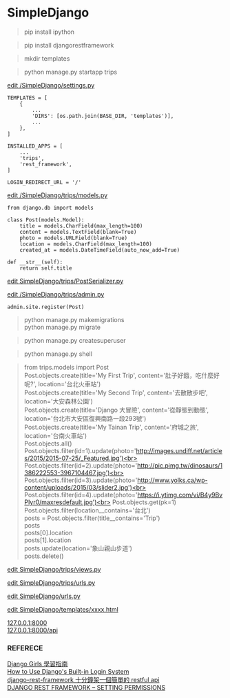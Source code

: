 # SimpleDjango

> pip install ipython

> pip install djangorestframework

> mkdir templates

> python manage.py startapp trips

[edit /SimpleDjango/settings.py](https://github.com/mingburnu/SimpleDjango/blob/master/SimpleDjango/settings.py)

    TEMPLATES = [
        {
            ...
            'DIRS': [os.path.join(BASE_DIR, 'templates')],
            ...
        },
    ]

    INSTALLED_APPS = [
        ...
        'trips',
	    'rest_framework',
    ]
    
    LOGIN_REDIRECT_URL = '/'


[edit /SimpleDjango/trips/models.py](https://github.com/mingburnu/SimpleDjango/blob/master/trips/models.py)

    from django.db import models
    
    class Post(models.Model):
        title = models.CharField(max_length=100)
        content = models.TextField(blank=True)
        photo = models.URLField(blank=True)
        location = models.CharField(max_length=100)
        created_at = models.DateTimeField(auto_now_add=True)

    def __str__(self):
        return self.title


[edit SimpleDjango/trips/PostSerializer.py](https://github.com/mingburnu/SimpleDjango/blob/master/trips/PostSerializer.py)

[edit /SimpleDjango/trips/admin.py](https://github.com/mingburnu/SimpleDjango/blob/master/trips/admin.py)
   
    admin.site.register(Post)


> python manage.py makemigrations<br>
> python manage.py migrate<br>

> python manage.py createsuperuser

> python manage.py shell

> from trips.models import Post<br>
> Post.objects.create(title='My First Trip', content='肚子好餓，吃什麼好呢?', location='台北火車站')<br>
> Post.objects.create(title='My Second Trip', content='去散散步吧', location='大安森林公園')<br>
> Post.objects.create(title='Django 大冒險', content='從靜態到動態', location='台北市大安區復興南路一段293號')<br>
> Post.objects.create(title='My Tainan Trip', content='府城之旅', location='台南火車站')<br>
> Post.objects.all()<br>
> Post.objects.filter(id=1).update(photo='http://images.undiff.net/articles/2015/2015-07-25/_Featured.jpg')<br>
> Post.objects.filter(id=2).update(photo='http://pic.pimg.tw/dinosaurs/1386222553-3967104467.jpg')<br>
> Post.objects.filter(id=3).update(photo='http://www.yolks.ca/wp-content/uploads/2015/03/slider2.jpg')<br>
> Post.objects.filter(id=4).update(photo='https://i.ytimg.com/vi/B4y9BvPIyr0/maxresdefault.jpg')<br>
> Post.objects.get(pk=1)<br>
> Post.objects.filter(location__contains='台北')<br> 
> posts = Post.objects.filter(title__contains='Trip')<br>
> posts<br>
> posts[0].location<br>
> posts[1].location<br>
> posts.update(location='象山親山步道')<br>
> posts.delete()<br>

[edit SimpleDjango/trips/views.py](https://github.com/mingburnu/SimpleDjango/blob/master/trips/views.py)

[edit SimpleDjango/trips/urls.py](https://github.com/mingburnu/SimpleDjango/blob/master/trips/urls.py)

[edit SimpleDjango/urls.py](https://github.com/mingburnu/SimpleDjango/blob/master/SimpleDjango/urls.py)

[edit SimpleDjango/templates/xxxx.html](https://github.com/mingburnu/SimpleDjango/tree/master/templates)

[127.0.0.1:8000](http://127.0.0.1:8000)<br>
[127.0.0.1:8000/api](http://127.0.0.1:8000/api)

### REFERECE
[Django Girls 學習指南](https://www.gitbook.com/book/djangogirlstaipei/django-girls-taipei-tutorial/details)<br>
[How to Use Django's Built-in Login System](https://simpleisbetterthancomplex.com/tutorial/2016/06/27/how-to-use-djangos-built-in-login-system.html)<br>
[django-rest-framework 十分鐘架一個簡單的 restful api](http://getalusmind.blogspot.tw/2016/05/django-rest-framework-restful-api.html)<br>
[DJANGO REST FRAMEWORK – SETTING PERMISSIONS](https://eureka.ykyuen.info/2015/04/07/django-rest-framework-setting-permissions/)
